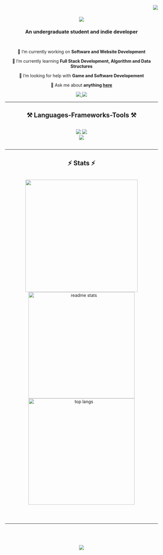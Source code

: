 <img align="right" src="https://visitor-badge.laobi.icu/badge?page_id=NahiyanSamit.NahiyanSamit" />

<h1 align="center">
    <img src="https://readme-typing-svg.herokuapp.com/?font=Righteous&size=35&center=true&vCenter=true&width=500&height=70&duration=4000&lines=Hi+There!+👋;+I'm+Ibnus+Nahiyan+Samit!;" />
</h1>

<h3 align="center">An undergraduate student and indie developer </h3>

<br/>

<div align="center">
 
 🔭 I’m currently working on **Software and Website Development**
 
 🌱 I’m currently learning **Full Stack Development, Algorithm and Data Structures**

 🤔 I’m looking for help with **Game and Software Developement**

💬 Ask me about **anything [here](https://github.com/NahiyanSamit/NahiyanSamit/issues)**


 </div>
 
<div align="center"> 
  <a href="mailto:nahiyansamit@gmail.com">
    <img src="https://img.shields.io/badge/Gmail-333333?style=for-the-badge&logo=gmail&logoColor=red" />
  </a>
  <a href="https://www.linkedin.com/in/ibnus-nahiyan-samit-0bb879268/" target="_blank">
    <img src="https://img.shields.io/badge/LinkedIn-0077B5?style=for-the-badge&logo=linkedin&logoColor=white" target="_blank" />
  </a>
</div>

 <hr/>
 
<h2 align="center">⚒️ Languages-Frameworks-Tools ⚒️</h2>
<br/>
<div align="center">
    <img src="https://skillicons.dev/icons?i=atom,bash,blender,html,css,vscode,github,figma,javascript,git" />
    <img src="https://skillicons.dev/icons?i=python,cloudflare,idea,c,cpp,cs,java,mysql,gradle,linux" /><br>
    <img src="https://skillicons.dev/icons?i=md,maven,ps,powershell,regex,stackoverflow,unreal,visualstudio">
</div>

<br/>
<hr/>

<!-- <div align="center">
  <h2>🐍 My Contributions 🐍</h2>
  <br>
  <img alt="snake eating my contributions" src="https://raw.githubusercontent.com/NahiyanSamit/NahiyanSamit/output/github-contribution-grid-snake.svg" />
  
  <br/><br/><br/>
</div>

<hr/> -->

<h2 align="center">⚡ Stats ⚡</h2>
<br>
<div align=center>
  <img width=370 src="https://streak-stats.demolab.com/?user=NahiyanSamit&theme=dracula&border_radius=10">
  <img width=350 src="https://github-readme-stats.vercel.app/api?username=NahiyanSamit&show_icons=true&theme=dracula&border_radius=10" alt="readme stats" />
  <br/>
  <img width=350 align="center" src="https://github-readme-stats.vercel.app/api/top-langs/?username=NahiyanSamit&langs_count=8&layout=compact&theme=dracula&border_radius=10&exclude_repo=github-readme-stats" alt="top langs" />
</div>

<br/><br/>

<hr/>

<br/>

<div align="center">
<h1 align="center">
    <img src="https://readme-typing-svg.herokuapp.com/?font=Righteous&size=35&center=true&vCenter=true&width=500&height=70&duration=4000&lines=Thank's+For+Visiting+👋;+See+You+Again+💚;" />
</h1>
</div>

<br/>
